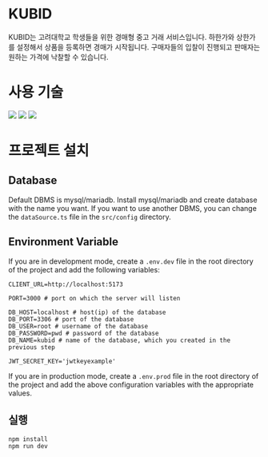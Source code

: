 # KUBID

KUBID는 고려대학교 학생들을 위한 경매형 중고 거래 서비스입니다.
하한가와 상한가를 설정해서 상품을 등록하면 경매가 시작됩니다. 구매자들의 입찰이 진행되고 판매자는 원하는 가격에 낙찰할 수 있습니다.

# 사용 기술

<img src="https://img.shields.io/badge/Express-000000?style=for-the-badge&logo=express&logoColor=white"> <img src="https://img.shields.io/badge/TypeScript-3178C6?style=for-the-badge&logo=typescript&logoColor=white"> <img src="https://img.shields.io/badge/TypeORM-FFFFFF?style=for-the-badge&logoColor=white">

# 프로젝트 설치

## Database

Default DBMS is mysql/mariadb. Install mysql/mariadb and create database with the name you want. If you want to use another DBMS, you can change the `dataSource.ts` file in the `src/config` directory.

## Environment Variable

If you are in development mode, create a `.env.dev` file in the root directory of the project and add the following variables:

```
CLIENT_URL=http://localhost:5173

PORT=3000 # port on which the server will listen

DB_HOST=localhost # host(ip) of the database
DB_PORT=3306 # port of the database
DB_USER=root # username of the database
DB_PASSWORD=pwd # password of the database
DB_NAME=kubid # name of the database, which you created in the previous step

JWT_SECRET_KEY='jwtkeyexample'
```

If you are in production mode, create a `.env.prod` file in the root directory of the project and add the above configuration variables with the appropriate values.

## 실행

```bash
npm install
npm run dev
```

